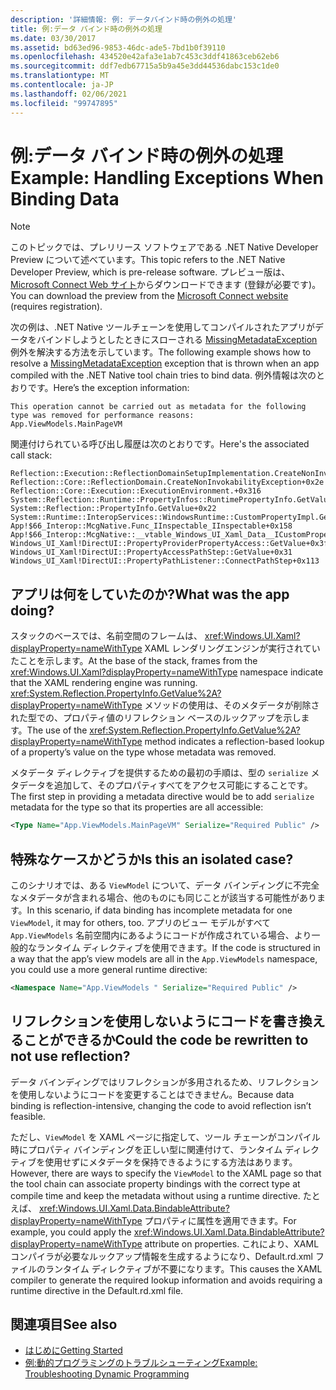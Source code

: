 ```yaml
---
description: '詳細情報: 例: データバインド時の例外の処理'
title: 例:データ バインド時の例外の処理
ms.date: 03/30/2017
ms.assetid: bd63ed96-9853-46dc-ade5-7bd1b0f39110
ms.openlocfilehash: 434520e42afa3e1ab7c453c3ddf41863ceb62eb6
ms.sourcegitcommit: ddf7edb67715a5b9a45e3dd44536dabc153c1de0
ms.translationtype: MT
ms.contentlocale: ja-JP
ms.lasthandoff: 02/06/2021
ms.locfileid: "99747895"
---
```

# <a name="example-handling-exceptions-when-binding-data"></a><span data-ttu-id="899e6-103">例:データ バインド時の例外の処理</span><span class="sxs-lookup"><span data-stu-id="899e6-103">Example: Handling Exceptions When Binding Data</span></span>

> [!NOTE]
> <span data-ttu-id="899e6-104">このトピックでは、プレリリース ソフトウェアである .NET Native Developer Preview について述べています。</span><span class="sxs-lookup"><span data-stu-id="899e6-104">This topic refers to the .NET Native Developer Preview, which is pre-release software.</span></span> <span data-ttu-id="899e6-105">プレビュー版は、[Microsoft Connect Web サイト](https://go.microsoft.com/fwlink/?LinkId=394611)からダウンロードできます (登録が必要です)。</span><span class="sxs-lookup"><span data-stu-id="899e6-105">You can download the preview from the [Microsoft Connect website](https://go.microsoft.com/fwlink/?LinkId=394611) (requires registration).</span></span>  
  
 <span data-ttu-id="899e6-106">次の例は、.NET Native ツールチェーンを使用してコンパイルされたアプリがデータをバインドしようとしたときにスローされる [MissingMetadataException](missingmetadataexception-class-net-native.md) 例外を解決する方法を示しています。</span><span class="sxs-lookup"><span data-stu-id="899e6-106">The following example shows how to resolve a [MissingMetadataException](missingmetadataexception-class-net-native.md) exception that is thrown when an app compiled with the .NET Native tool chain tries to bind data.</span></span> <span data-ttu-id="899e6-107">例外情報は次のとおりです。</span><span class="sxs-lookup"><span data-stu-id="899e6-107">Here’s the exception information:</span></span>  
  
```output
This operation cannot be carried out as metadata for the following type was removed for performance reasons:
App.ViewModels.MainPageVM  
```  
  
 <span data-ttu-id="899e6-108">関連付けられている呼び出し履歴は次のとおりです。</span><span class="sxs-lookup"><span data-stu-id="899e6-108">Here's the associated call stack:</span></span>  
  
```output
Reflection::Execution::ReflectionDomainSetupImplementation.CreateNonInvokabilityException+0x238  
Reflection::Core::ReflectionDomain.CreateNonInvokabilityException+0x2e  
Reflection::Core::Execution::ExecutionEnvironment.+0x316  
System::Reflection::Runtime::PropertyInfos::RuntimePropertyInfo.GetValue+0x1cb  
System::Reflection::PropertyInfo.GetValue+0x22  
System::Runtime::InteropServices::WindowsRuntime::CustomPropertyImpl.GetValue+0x42  
App!$66_Interop::McgNative.Func_IInspectable_IInspectable+0x158  
App!$66_Interop::McgNative::__vtable_Windows_UI_Xaml_Data__ICustomProperty.GetValue__STUB+0x46  
Windows_UI_Xaml!DirectUI::PropertyProviderPropertyAccess::GetValue+0x3f
Windows_UI_Xaml!DirectUI::PropertyAccessPathStep::GetValue+0x31
Windows_UI_Xaml!DirectUI::PropertyPathListener::ConnectPathStep+0x113  
```  
  
## <a name="what-was-the-app-doing"></a><span data-ttu-id="899e6-109">アプリは何をしていたのか?</span><span class="sxs-lookup"><span data-stu-id="899e6-109">What was the app doing?</span></span>  

 <span data-ttu-id="899e6-110">スタックのベースでは、名前空間のフレームは、 <xref:Windows.UI.Xaml?displayProperty=nameWithType> XAML レンダリングエンジンが実行されていたことを示します。</span><span class="sxs-lookup"><span data-stu-id="899e6-110">At the base of the stack, frames from the <xref:Windows.UI.Xaml?displayProperty=nameWithType> namespace indicate that the XAML rendering engine was running.</span></span>   <span data-ttu-id="899e6-111"><xref:System.Reflection.PropertyInfo.GetValue%2A?displayProperty=nameWithType> メソッドの使用は、そのメタデータが削除された型での、プロパティ値のリフレクション ベースのルックアップを示します。</span><span class="sxs-lookup"><span data-stu-id="899e6-111">The use of the <xref:System.Reflection.PropertyInfo.GetValue%2A?displayProperty=nameWithType> method indicates a reflection-based lookup of a property’s value on the type whose metadata was removed.</span></span>  
  
 <span data-ttu-id="899e6-112">メタデータ ディレクティブを提供するための最初の手順は、型の `serialize` メタデータを追加して、そのプロパティすべてをアクセス可能にすることです。</span><span class="sxs-lookup"><span data-stu-id="899e6-112">The first step in providing a metadata directive would be to add `serialize` metadata for the type so that its properties are all accessible:</span></span>  
  
```xml  
<Type Name="App.ViewModels.MainPageVM" Serialize="Required Public" />  
```  
  
## <a name="is-this-an-isolated-case"></a><span data-ttu-id="899e6-113">特殊なケースかどうか</span><span class="sxs-lookup"><span data-stu-id="899e6-113">Is this an isolated case?</span></span>  

 <span data-ttu-id="899e6-114">このシナリオでは、ある `ViewModel` について、データ バインディングに不完全なメタデータが含まれる場合、他のものにも同じことが該当する可能性があります。</span><span class="sxs-lookup"><span data-stu-id="899e6-114">In this scenario, if data binding has incomplete metadata for one `ViewModel`, it may for others, too.</span></span>  <span data-ttu-id="899e6-115">アプリのビュー モデルがすべて `App.ViewModels` 名前空間内にあるようにコードが作成されている場合、より一般的なランタイム ディレクティブを使用できます。</span><span class="sxs-lookup"><span data-stu-id="899e6-115">If the code is structured in a way that the app’s view models are all in the `App.ViewModels` namespace, you could use a more general runtime directive:</span></span>  
  
```xml  
<Namespace Name="App.ViewModels " Serialize="Required Public" />  
```  
  
## <a name="could-the-code-be-rewritten-to-not-use-reflection"></a><span data-ttu-id="899e6-116">リフレクションを使用しないようにコードを書き換えることができるか</span><span class="sxs-lookup"><span data-stu-id="899e6-116">Could the code be rewritten to not use reflection?</span></span>  

 <span data-ttu-id="899e6-117">データ バインディングではリフレクションが多用されるため、リフレクションを使用しないようにコードを変更することはできません。</span><span class="sxs-lookup"><span data-stu-id="899e6-117">Because data binding is reflection-intensive, changing the code to avoid reflection isn’t feasible.</span></span>  
  
 <span data-ttu-id="899e6-118">ただし、`ViewModel` を XAML ページに指定して、ツール チェーンがコンパイル時にプロパティ バインディングを正しい型に関連付けて、ランタイム ディレクティブを使用せずにメタデータを保持できるようにする方法はあります。</span><span class="sxs-lookup"><span data-stu-id="899e6-118">However, there are ways to specify the `ViewModel` to the XAML page so that the tool chain can associate property bindings with the correct type at compile time and keep the metadata without using a runtime directive.</span></span>  <span data-ttu-id="899e6-119">たとえば、 <xref:Windows.UI.Xaml.Data.BindableAttribute?displayProperty=nameWithType> プロパティに属性を適用できます。</span><span class="sxs-lookup"><span data-stu-id="899e6-119">For example, you could apply the <xref:Windows.UI.Xaml.Data.BindableAttribute?displayProperty=nameWithType> attribute on properties.</span></span> <span data-ttu-id="899e6-120">これにより、XAML コンパイラが必要なルックアップ情報を生成するようになり、Default.rd.xml ファイルのランタイム ディレクティブが不要になります。</span><span class="sxs-lookup"><span data-stu-id="899e6-120">This causes the XAML compiler to generate the required lookup information and avoids requiring a runtime directive in the Default.rd.xml file.</span></span>  
  
## <a name="see-also"></a><span data-ttu-id="899e6-121">関連項目</span><span class="sxs-lookup"><span data-stu-id="899e6-121">See also</span></span>

- [<span data-ttu-id="899e6-122">はじめに</span><span class="sxs-lookup"><span data-stu-id="899e6-122">Getting Started</span></span>](getting-started-with-net-native.md)
- [<span data-ttu-id="899e6-123">例:動的プログラミングのトラブルシューティング</span><span class="sxs-lookup"><span data-stu-id="899e6-123">Example: Troubleshooting Dynamic Programming</span></span>](example-troubleshooting-dynamic-programming.md)
